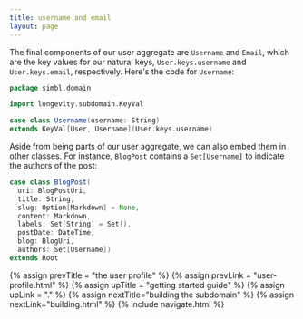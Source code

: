 ```yaml
---
title: username and email
layout: page
---
```


The final components of our user aggregate are `Username` and `Email`,
which are the key values for our natural keys, `User.keys.username`
and `User.keys.email`, respectively. Here's the code for `Username`:

```scala
package simbl.domain

import longevity.subdomain.KeyVal

case class Username(username: String)
extends KeyVal[User, Username](User.keys.username)
```

Aside from being parts of our user aggregate, we can also embed them
in other classes. For instance, `BlogPost` contains a `Set[Username]`
to indicate the authors of the post:

```scala
case class BlogPost(
  uri: BlogPostUri,
  title: String,
  slug: Option[Markdown] = None,
  content: Markdown,
  labels: Set[String] = Set(),
  postDate: DateTime,
  blog: BlogUri,
  authors: Set[Username])
extends Root
```

{% assign prevTitle = "the user profile" %}
{% assign prevLink = "user-profile.html" %}
{% assign upTitle = "getting started guide" %}
{% assign upLink = "." %}
{% assign nextTitle="building the subdomain" %}
{% assign nextLink="building.html" %}
{% include navigate.html %}
